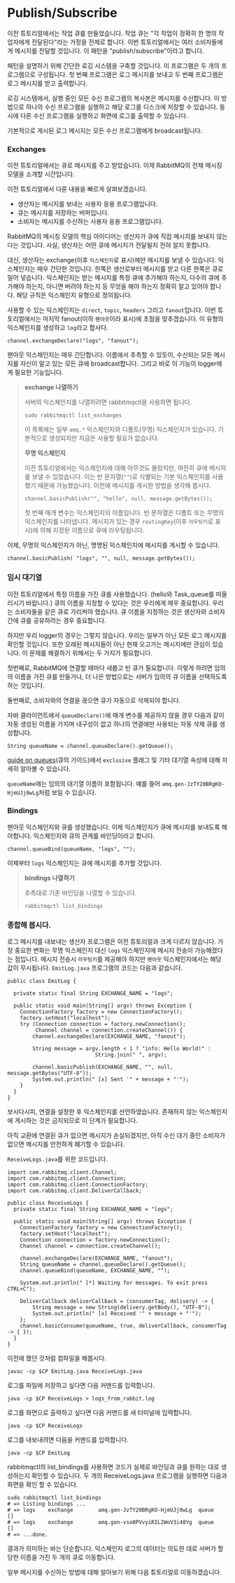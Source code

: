 # Publish/Subscribe

이전 튜토리얼에서는 작업 큐를 만들었습니다. 작업 큐는 "각 작업이 정확히 한 명의 작업자에게 전달된다"라는 가정을 전제로 합니다. 이번 튜토리얼에서는 여러 소비자들에게 메시지를 전달할 것입니다. 이 패턴을 "publish/subscribe"이라고 합니다.

패턴을 설명하기 위해 간단한 로깅 시스템을 구축할 것입니다. 이 프로그램은 두 개의 프로그램으로 구성됩니다. 첫 번째 프로그램은 로그 메시지를 보내고 두 번째 프로그램은 로그 메시지를 받고 출력합니다.

로깅 시스템에서, 실행 중인 모든 수신 프로그램의 복사본은 메시지를 수신합니다. 이 방법으로 하나의 수신 프로그램을 실행하고 해당 로그를 디스크에 저장할 수 있습니다. 동시에 다른 수신 프로그램을 실행하고 화면에 로그를 출력할 수 있습니다.

기본적으로 게시된 로그 메시지는 모든 수신 프로그램에게 broadcast됩니다.

### Exchanges

이전 튜토리얼에서는 큐로 메시지를 주고 받았습니다. 이제 RabbitMQ의 전체 메시징 모델을 소개할 시간입니다.

이전 튜토리얼에서 다룬 내용을 빠르게 살펴보겠습니다.

+ 생산자는 메시지를 보내는 사용자 응용 프로그램입니다.
+ 큐는 메시지를 저장하는 버퍼입니다.
+ 소비자는 메시지를 수신하는 사용자 응용 프로그램입니다.

RabbitMQ의 메시징 모델의 핵심 아이디어는 생산자가 큐에 직접 메시지를 보내지 않는다는 것입니다. 사실, 생산자는 어떤 큐에 메시지가 전달될지 전혀 알지 못합니다.

대신, 생산자는 exchange(이후 `익스체인지`로 표시)에만 메시지를 보낼 수 있습니다. 익스체인지는 매우 간단한 것입니다. 한쪽은 생산로부터 메시지를 받고 다른 한쪽은 큐로 밀어 넣습니다. 익스체인지는 받는 메시지를 특정 큐에 추가해야 하는지, 다수의 큐에 추가해야 하는지, 아니면 버려야 하는지 등 무엇을 해야 하는지 정확히 알고 있어야 합니다. 해당 규칙은 익스체인지 유형으로 정의됩니다.

사용할 수 있는 익스체인지는 `direct`, `topic`, `headers` 그리고 `fanout`입니다. 이번 튜토리얼에서는 마지막 fanout(이하 `팬아웃`이라 표시)에 초점을 맞추겠습니다. 이 유형의 익스체인지를 생성하고 `log`라고 합사다.

```
channel.exchangeDeclare("logs", "fanout");
```

팬아웃 익스체인지는 매우 간단합니다. 이름에서 추측할 수 있듯이, 수신되는 모든 메시지를 자신이 알고 있는 모든 큐에 broadcast합니다. 그리고 바로 이 기능이 logger에게 필요한 기능입니다.

> __exchange 나열하기__
>
> 서버의 익스체인지를 나열하려면 rabbitmqctl을 사용하면 됩니다.
> ```
> sudo rabbitmqctl list_exchanges
> ```
> 
> 이 목록에는 일부 `amq.*` 익스체인지와 디폴트(무명) 익스체인지가 있습니다. 기본적으로 생성되지만 지금은 사용할 필요가 없습니다.
>
> __무명 익스체인지__
>
> 이전 튜토리얼에서는 익스체인지에 대해 아무것도 몰랐지만, 여전히 큐에 메시지를 보낼 수 있었습니다. 이는 빈 문자열(`""`)로 식별되는 기본 익스체인지를 사용했기 때문에 가능했습니다.
> 이전에 메시지를 게시한 방법을 생각해 봅시다.
> ```
> channel.basicPublish("", "hello", null, message.getBytes());
> ```
> 첫 번째 매개 변수는 익스체인지의 이름입니다. 빈 문자열은 디폴트 또는 무명의 익스체인지를 나타냅니다. 메시지가 있는 경우 `routingKey`(이후 `라우팅키`로 표시)에 의해 지정된 이름으로 큐에 라우팅됩니다.

이제, 무명의 익스체인지가 아닌, 명명된 익스체인지에 메시지를 게시할 수 있습니다.
```
channel.basicPublish( "logs", "", null, message.getBytes());
```

### 임시 대기열

이전 튜토리얼에서 특정 이름을 가진 큐를 사용했습니다. (hello와 Task_queue를 떠올리시기 바랍니다.) 큐의 이름을 지정할 수 있다는 것은 우리에게 매우 중요합니다. 우리는 소비자들을 같은 큐로 가리켜야 했습니다. 큐 이름을 지정하는 것은 생산자와 소비자 간에 큐를 공유하려는 경우 중요합니다.

하지만 우리 logger의 경우는 그렇지 않습니다. 우리는 일부가 아닌 모든 로그 메시지를 확인할 것입니다. 또한 오래된 메시지들이 아닌 현재 오고가는 메시지에만 관심이 있습니다. 이 문제를 해결하기 위해서는 두 가지가 필요합니다.

첫번째로, RabbitMQ에 연결할 때마다 새롭고 빈 큐가 필요합니다. 이렇게 하려면 임의의 이름을 가진 큐를 만들거나, 더 나은 방법으로는 서버가 임의의 큐 이름을 선택하도록 하는 것입니다.

둘번째로, 소비자와의 연결을 끊으면 큐가 자동으로 삭제되야 합니다.

자바 클라이언트에서 `queueDeclare()`에 매개 변수를 제공하지 않을 경우 다음과 같이 자동 생성된 이름을 가지며 내구성이 없고 하나의 연결에만 사용되는 자동 삭제 큐를 생성합니다.

```
String queueName = channel.queueDeclare().getQueue();
```

[guide on queues](https://www.rabbitmq.com/queues.html)(큐의 가이드)에서 `exclusive` 플래그 및 기타 대기열 속성에 대해 자세히 알아볼 수 있습니다.

`queueName`에는 임의의 대기열 이름이 포함됩니다. 예를 들어 `amq.gen-JzTY20BRgKO-HjmUJj0wLg`처럼 보일 수 있습니다.

### Bindings

팬아웃 익스체인지와 큐를 생성했습니다. 이제 익스체인지가 큐에 메시지를 보내도록 해야합니다. 익스체인지와 큐의 관계를 바인딩이라고 합니다.

```
channel.queueBind(queueName, "logs", "");
```

이제부터 `logs` 익스체인지는 큐에 메시지를 추가할 것입니다.

> __bindings 나열하기__
> 
> 추측대로 기존 바인딩을 나열할 수 있습니다.
> ```
> rabbitmqctl list_bindings
> ```

### __종합해 봅시다.__

로그 메시지를 내보내는 생산자 프로그램은 이전 튜토리얼과 크게 다르지 않습니다. 가장 중요한 변화는 무명 익스체인지 대신 `logs` 익스체인지에 메시지 전송이 가능해졌다는 점입니다. 메시지 전송시 `라우팅키`를 제공해야 하지만 `팬아웃` 익스체인지에서는 해당 값이 무시됩니다. `EmitLog.java` 프로그램의 코드는 다음과 같습니다.

```
public class EmitLog {

  private static final String EXCHANGE_NAME = "logs";

  public static void main(String[] argv) throws Exception {
    ConnectionFactory factory = new ConnectionFactory();
    factory.setHost("localhost");
    try (Connection connection = factory.newConnection();
         Channel channel = connection.createChannel()) {
        channel.exchangeDeclare(EXCHANGE_NAME, "fanout");

        String message = argv.length < 1 ? "info: Hello World!" :
                            String.join(" ", argv);

        channel.basicPublish(EXCHANGE_NAME, "", null, message.getBytes("UTF-8"));
        System.out.println(" [x] Sent '" + message + "'");
    }
  }
}
```

보시다시피, 연결을 설정한 후 익스체인지를 선언하였습니다. 존재하지 않는 익스체인지에 게시하는 것은 금지되므로 이 단계가 필요합니다.

아직 교환에 연결된 큐가 없으면 메시지가 손실되겠지만, 아직 수신 대기 중인 소비자가 없으면 메시지를 안전하게 폐기할 수 있습니다.

`ReceiveLogs.java`를 위한 코드입니다.
```
import com.rabbitmq.client.Channel;
import com.rabbitmq.client.Connection;
import com.rabbitmq.client.ConnectionFactory;
import com.rabbitmq.client.DeliverCallback;

public class ReceiveLogs {
  private static final String EXCHANGE_NAME = "logs";

  public static void main(String[] argv) throws Exception {
    ConnectionFactory factory = new ConnectionFactory();
    factory.setHost("localhost");
    Connection connection = factory.newConnection();
    Channel channel = connection.createChannel();

    channel.exchangeDeclare(EXCHANGE_NAME, "fanout");
    String queueName = channel.queueDeclare().getQueue();
    channel.queueBind(queueName, EXCHANGE_NAME, "");

    System.out.println(" [*] Waiting for messages. To exit press CTRL+C");

    DeliverCallback deliverCallback = (consumerTag, delivery) -> {
        String message = new String(delivery.getBody(), "UTF-8");
        System.out.println(" [x] Received '" + message + "'");
    };
    channel.basicConsume(queueName, true, deliverCallback, consumerTag -> { });
  }
}
```

이전에 했던 것처럼 컴파일을 해봅시다.
```
javac -cp $CP EmitLog.java ReceiveLogs.java
```

로그를 파일에 저장하고 싶다면 다음 커맨드를 입력합니다.
```
java -cp $CP ReceiveLogs > logs_from_rabbit.log
```

로그를 화면으로 출력하고 싶다면 다음 커맨드를 새 터미널에 입력합니다.
```
java -cp $CP ReceiveLogs
```

로그를 내보내려면 다음을 커맨드를 입력합니다.
```
java -cp $CP EmitLog
```

rabbitmqctl의 list_bindings를 사용하면 코드가 실제로 바인딩과 큐를 원하는 대로 생성하는지 확인할 수 있습니다. 두 개의 ReceiveLogs.java 프로그램을 실행하면 다음과 화면을 확인 할 수 있습니다.
```
sudo rabbitmqctl list_bindings
# => Listing bindings ...
# => logs    exchange        amq.gen-JzTY20BRgKO-HjmUJj0wLg  queue           []
# => logs    exchange        amq.gen-vso0PVvyiRIL2WoV3i48Yg  queue           []
# => ...done.
```

결과가 의미하는 바는 단순합니다. 익스체인지 로그의 데이터는 의도한 데로 서버가 할당한 이름을 가진 두 개의 큐로 이동합니다.

일부 메시지를 수신하는 방법에 대해 알아보기 위해 다음 튜토리얼로 이동하겠습니다.